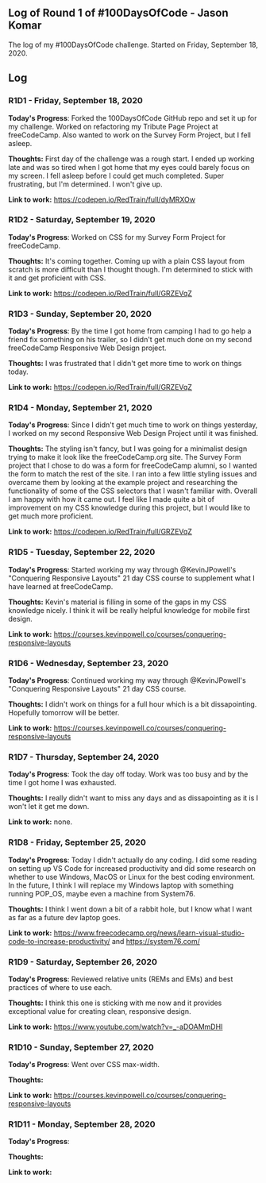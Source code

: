 ## Log of Round 1 of #100DaysOfCode - Jason Komar

The log of my #100DaysOfCode challenge. Started on Friday, September 18, 2020.

## Log

### R1D1 - Friday, September 18, 2020

**Today's Progress**: Forked the 100DaysOfCode GitHub repo and set it up for my challenge. Worked on refactoring my Tribute Page Project at freeCodeCamp. Also wanted to work on the Survey Form Project, but I fell asleep.

**Thoughts:** First day of the challenge was a rough start. I ended up working late and was so tired when I got home that my eyes could barely focus on my screen. I fell asleep before I could get much completed. Super frustrating, but I'm determined. I won't give up.

**Link to work:** https://codepen.io/RedTrain/full/dyMRXOw

### R1D2 - Saturday, September 19, 2020

**Today's Progress**: Worked on CSS for my Survey Form Project for freeCodeCamp.

**Thoughts:** It's coming together. Coming up with a plain CSS layout from scratch is more difficult than I thought though. I'm determined to stick with it and get proficient with CSS.

**Link to work:** https://codepen.io/RedTrain/full/GRZEVqZ

### R1D3 - Sunday, September 20, 2020

**Today's Progress**: By the time I got home from camping I had to go help a friend fix something on his trailer, so I didn't get much done on my second freeCodeCamp Responsive Web Design project.

**Thoughts:** I was frustrated that I didn't get more time to work on things today.

**Link to work:** https://codepen.io/RedTrain/full/GRZEVqZ

### R1D4 - Monday, September 21, 2020

**Today's Progress**: Since I didn't get much time to work on things yesterday, I worked on my second Responsive Web Design Project until it was finished.

**Thoughts:** The styling isn't fancy, but I was going for a minimalist design trying to make it look like the freeCodeCamp.org site. The Survey Form project that I chose to do was a form for freeCodeCamp alumni, so I wanted the form to match the rest of the site. I ran into a few little styling issues and overcame them by looking at the example project and researching the functionality of some of the CSS selectors that I wasn't familiar with. Overall I am happy with how it came out. I feel like I made quite a bit of improvement on my CSS knowledge during this project, but I would like to get much more proficient.

**Link to work:** https://codepen.io/RedTrain/full/GRZEVqZ

### R1D5 - Tuesday, September 22, 2020

**Today's Progress**: Started working my way through @KevinJPowell's "Conquering Responsive Layouts" 21 day CSS course to supplement what I have learned at freeCodeCamp.

**Thoughts:** Kevin's material is filling in some of the gaps in my CSS knowledge nicely. I think it will be really helpful knowledge for mobile first design.

**Link to work:** https://courses.kevinpowell.co/courses/conquering-responsive-layouts

### R1D6 - Wednesday, September 23, 2020

**Today's Progress**: Continued working my way through @KevinJPowell's "Conquering Responsive Layouts" 21 day CSS course.

**Thoughts:** I didn't work on things for a full hour which is a bit dissapointing. Hopefully tomorrow will be better.

**Link to work:** https://courses.kevinpowell.co/courses/conquering-responsive-layouts

### R1D7 - Thursday, September 24, 2020

**Today's Progress**: Took the day off today. Work was too busy and by the time I got home I was exhausted.

**Thoughts:** I really didn't want to miss any days and as dissapointing as it is I won't let it get me down.

**Link to work:** none.

### R1D8 - Friday, September 25, 2020

**Today's Progress**: Today I didn't actually do any coding. I did some reading on setting up VS Code for increased productivity and did some research on whether to use Windows, MacOS or Linux for the best coding environment. In the future, I think I will replace my Windows laptop with something running POP_OS, maybe even a machine from System76.

**Thoughts:** I think I went down a bit of a rabbit hole, but I know what I want as far as a future dev laptop goes.

**Link to work:** https://www.freecodecamp.org/news/learn-visual-studio-code-to-increase-productivity/ and https://system76.com/

### R1D9 - Saturday, September 26, 2020

**Today's Progress**: Reviewed relative units (REMs and EMs) and best practices of where to use each.

**Thoughts:** I think this one is sticking with me now and it provides exceptional value for creating clean, responsive design.

**Link to work:** https://www.youtube.com/watch?v=_-aDOAMmDHI

### R1D10 - Sunday, September 27, 2020

**Today's Progress**: Went over CSS max-width.

**Thoughts:** 

**Link to work:** https://courses.kevinpowell.co/courses/conquering-responsive-layouts

### R1D11 - Monday, September 28, 2020

**Today's Progress**: 

**Thoughts:** 

**Link to work:** 
